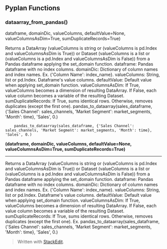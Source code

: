 ## Pyplan Functions

### dataarray_from_pandas()
dataframe, domainDic, valueColumns, defaultValue=None, valueColumnsAsDim=True, sumDuplicateRecords=True)

Returns a DataArray (valueColumns is string or (valueColumns is pd.Index and valueColumnsAsDim is True)) or Dataset (valueColumns is a list or (valueColumns is a pd.Index and valueColumnsAsDim is False)) from a Pandas dataframe applying the set_domain function.
    dataframe: Pandas dataframe with no index columns.
    domainDic: Dictionary of column names and index names. Ex. {'Column Name': index_name}.
    valueColumns: String, list or pd.Index. Dataframe's value columns.
    defaultValue: Default value when applying set_domain function.
    valueColumnsAsDim: If True, valueColumns becomes a dimension of resulting DataArray. If False, each value column becomes a variable of the resulting Dataset.
    sumDuplicateRecords: If True, sums identical rows. Otherwise, removes duplicates (except the first one). 
pandas_to_dataarray(sales_dataframe, {'Sales Channel': sales_channels, 'Market Segment': market_segments, 'Month': time}, 'Sales', 0.)

	    pandas_to_dataarray(sales_dataframe, {'Sales Channel': sales_channels, 'Market Segment': market_segments, 'Month': time}, 'Sales', 0.)


**(dataframe, domainDic, valueColumns, defaultValue=None, valueColumnsAsDim=True, sumDuplicateRecords=True)**

----------

Returns a DataArray (valueColumns is string or (valueColumns is pd.Index and valueColumnsAsDim is True)) or Dataset (valueColumns is a list or (valueColumns is a pd.Index and valueColumnsAsDim is False)) from a Pandas dataframe applying the set_domain function. dataframe: Pandas dataframe with no index columns. domainDic: Dictionary of column names and index names. Ex. {'Column Name': index_name}. valueColumns: String, list or pd.Index. Dataframe's value columns. defaultValue: Default value when applying set_domain function. valueColumnsAsDim: If True, valueColumns becomes a dimension of resulting DataArray. If False, each value column becomes a variable of the resulting Dataset. sumDuplicateRecords: If True, sums identical rows. Otherwise, removes duplicates (except the first one). Ex. pandas_to_dataarray(sales_dataframe, {'Sales Channel': sales_channels, 'Market Segment': market_segments, 'Month': time}, 'Sales', 0.)


> Written with [StackEdit](https://stackedit.io/).
<!--stackedit_data:
eyJoaXN0b3J5IjpbMTMyNjMxOTY1NSwtMjAzNTk0MTY0OCwtOD
Q3NzAwNDYyXX0=
-->